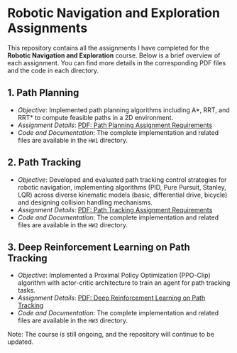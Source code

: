 # Robotic Navigation and Exploration Assignments

This repository contains all the assignments I have completed for the **Robotic Navigation and Exploration** course. Below is a brief overview of each assignment. You can find more details in the corresponding PDF files and the code in each directory.

## 1. Path Planning
- *Objective*: Implemented path planning algorithms including A*, RRT, and RRT* to compute feasible paths in a 2D environment. 
- *Assignment Details*: [PDF: Path Planning Assignment Requirements](https://github.com/hsylin/Robotic-Navigation-and-Exploration/blob/main/HW1/HW1.pdf)
- *Code and Documentation*: The complete implementation and related files are available in the `HW1` directory.

## 2. Path Tracking
- *Objective*: Developed and evaluated path tracking control strategies for robotic navigation, implementing algorithms (PID, Pure Pursuit, Stanley, LQR) across diverse kinematic models (basic, differential drive, bicycle) and designing collision handling mechanisms.
- *Assignment Details*: [PDF: Path Tracking Assignment Requirements](https://github.com/hsylin/Robotic-Navigation-and-Exploration/blob/main/HW2/HW2.pdf)
- *Code and Documentation*: The complete implementation and related files are available in the `HW2` directory.

## 3. Deep Reinforcement Learning on Path Tracking
- *Objective*: Implemented a Proximal Policy Optimization (PPO-Clip) algorithm with actor-critic architecture to train an agent for path tracking tasks.
- *Assignment Details*: [PDF: Deep Reinforcement Learning on Path Tracking](https://github.com/hsylin/Robotic-Navigation-and-Exploration/blob/main/HW3/HW3.pdf)
- *Code and Documentation*: The complete implementation and related files are available in the `HW3` directory.

Note: The course is still ongoing, and the repository will continue to be updated.
